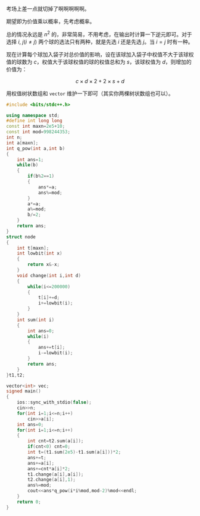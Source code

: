 考场上差一点就切掉了啊啊啊啊啊。

期望即为价值乘以概率，先考虑概率。

总的情况永远是 $n^2$ 的，非常简易，不用考虑，在输出时计算一下逆元即可。对于选择 $i$, $j$($i\neq j$) 两个球的选法只有两种，就是先选 $i$ 还是先选 $j$。当 $i=j$ 时有一种。

现在计算每个球加入袋子对总价值的影响，设在该球加入袋子中权值不大于该球权值的球数为 $c$，权值大于该球权值的球的权值总和为 $s$，该球权值为 $d$，则增加的价值为：

$$c\times d\times2 + 2\times s+d$$

用权值树状数组和 ```vector``` 维护一下即可（其实你两棵树状数组也可以）。

```cpp
#include <bits/stdc++.h>

using namespace std;
#define int long long
const int maxn=2e5+10;
const int mod=998244353;
int n;
int a[maxn];
int q_pow(int a,int b)
{
	int ans=1;
	while(b)
	{
		if(b%2==1)
		{
			ans*=a;
			ans%=mod;
		}
		a*=a;
		a%=mod;
		b/=2;
	}
	return ans;
}
struct node
{
	int t[maxn];
	int lowbit(int x)
	{
		return x&-x;
	}
	void change(int i,int d)
	{
		while(i<=200000)
		{
			t[i]+=d;
			i+=lowbit(i);
		}
	}
	int sum(int i)
	{
		int ans=0;
		while(i)
		{
			ans+=t[i];
			i-=lowbit(i);
		}
		return ans;
	}	
}t1,t2;

vector<int> vec;
signed main()
{
	ios::sync_with_stdio(false);
	cin>>n;
	for(int i=1;i<=n;i++)
		cin>>a[i];
	int ans=0;
	for(int i=1;i<=n;i++)
	{
		int cnt=t2.sum(a[i]);
		if(cnt<0) cnt=0;
		int t=(t1.sum(2e5)-t1.sum(a[i]))*2;
		ans+=t;
		ans+=a[i];
		ans+=cnt*a[i]*2;
		t1.change(a[i],a[i]);
		t2.change(a[i],1);
		ans%=mod;
		cout<<ans*q_pow(i*i%mod,mod-2)%mod<<endl;
	}
	return 0;
}

```
